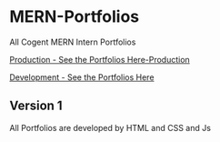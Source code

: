 # MERN-Portfolios
All Cogent MERN Intern Portfolios

[Production - See the Portfolios Here-Production](https://mern-portfolio.cogentibs.in/)

[Development - See the Portfolios Here](https://super-gumdrop-eaa5cc.netlify.app/)




## Version 1
All Portfolios are developed by HTML and CSS and Js
